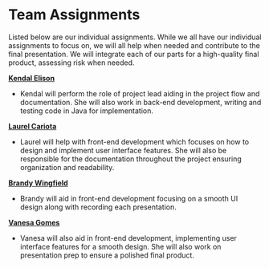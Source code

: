 # Team Assignments
Listed below are our individual assignments. While we all have our individual assignments to focus on, we will all help when needed and contribute to the final presentation. We will integrate each of our parts for a high-quality final product, assessing risk when needed. 

[**Kendal Elison**](Kendal-Elison-Resume.md)
+ Kendal will perform the role of project lead aiding in the project flow and documentation. She will also work in back-end development, writing and testing code in Java for implementation. 

[**Laurel Cariota**](Laurel-Cariota-Resume.md)
+ Laurel will help with front-end development which focuses on how to design and implement user interface features. She will also be responsible for the documentation throughout the project ensuring organization and readability. 

[**Brandy Wingfield**](Brandy-Wingfield-Resume.md)
+ Brandy will aid in front-end development focusing on a smooth UI design along with recording each presentation. 

[**Vanesa Gomes**](Vanesa-Gomes-Resume.md)
+ Vanesa will also aid in front-end development, implementing user interface features for a smooth design. She will also work on presentation prep to ensure a polished final product. 

